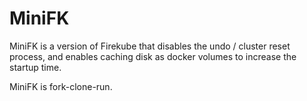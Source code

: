 # MiniFK

MiniFK is a version of Firekube that disables the undo / cluster reset process, and enables caching disk as docker volumes to increase the startup time.

MiniFK is fork-clone-run.
